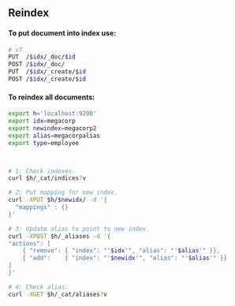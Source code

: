 Reindex
-

#### To put document into index use:

````sh
# v7
PUT  /$idx/_doc/$id
POST /$idx/_doc/
PUT  /$idx/_create/$id
POST /$idx/_create/$id
````

#### To reindex all documents:

````sh
export h='localhost:9200'
export idx=megacorp
export newindex=megacorp2
export alias=megacorpalias
export type=employee



# 1: Check indexes.
curl $h/_cat/indices?v

# 2: Put mapping for new index.
curl -XPUT $h/$newidx/ -d '{
  "mappings" : {}
}'

# 3: Update alias to point to new index.
curl -XPOST $h/_aliases -d '{
"actions": [
    { "remove": { "index": "'$idx'", "alias": "'$alias'" }},
    { "add":    { "index": "'$newidx'", "alias": "'$alias'" }}
]
}'

# 4: Check alias.
curl -XGET $h/_cat/aliases?v
````
